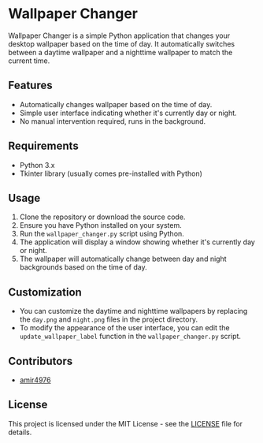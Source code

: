 # Wallpaper Changer

Wallpaper Changer is a simple Python application that changes your desktop wallpaper based on the time of day. It automatically switches between a daytime wallpaper and a nighttime wallpaper to match the current time.

## Features

- Automatically changes wallpaper based on the time of day.
- Simple user interface indicating whether it's currently day or night.
- No manual intervention required, runs in the background.

## Requirements

- Python 3.x
- Tkinter library (usually comes pre-installed with Python)

## Usage

1. Clone the repository or download the source code.
2. Ensure you have Python installed on your system.
3. Run the `wallpaper_changer.py` script using Python.
4. The application will display a window showing whether it's currently day or night.
5. The wallpaper will automatically change between day and night backgrounds based on the time of day.

## Customization

- You can customize the daytime and nighttime wallpapers by replacing the `day.png` and `night.png` files in the project directory.
- To modify the appearance of the user interface, you can edit the `update_wallpaper_label` function in the `wallpaper_changer.py` script.

## Contributors

- [amir4976](https://github.com/amir4976)

## License

This project is licensed under the MIT License - see the [LICENSE](LICENSE) file for details.
